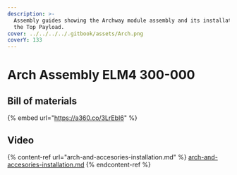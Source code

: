 ```yaml
---
description: >-
  Assembly guides showing the Archway module assembly and its installation in
  the Top Payload.
cover: ../../../../.gitbook/assets/Arch.png
coverY: 133
---
```


# Arch Assembly ELM4 300-000

## Bill of materials

{% embed url="https://a360.co/3LrEbI6" %}

## Video

{% content-ref url="arch-and-accesories-installation.md" %}
[arch-and-accesories-installation.md](arch-and-accesories-installation.md)
{% endcontent-ref %}
